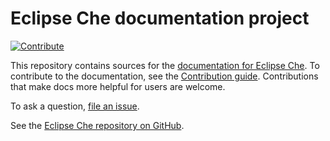 # Eclipse Che documentation project


[![Contribute](https://www.eclipse.org/che/contribute.svg)](https://workspaces.openshift.com/f?url=https://github.com/eclipse/che-docs)

This repository contains sources for the [documentation for Eclipse Che](https://www.eclipse.org/che/docs/). To contribute to the documentation, see the [Contribution guide](CONTRIBUTING.adoc). Contributions that make docs more helpful for users are welcome.

To ask a question, [file an issue](https://github.com/eclipse/che/issues/new?labels=area/doc,kind/question).

See the [Eclipse Che repository on GitHub](https://github.com/eclipse/che).

